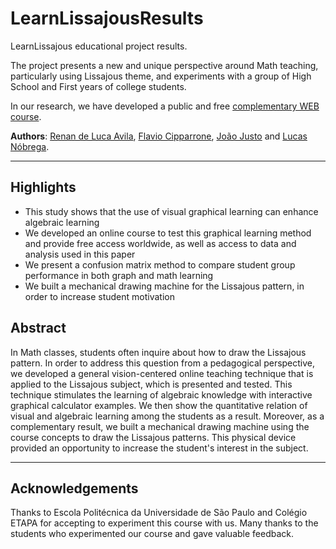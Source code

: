 # LearnLissajousResults

LearnLissajous educational project results.

The project presents a new and unique perspective around Math teaching, particularly using Lissajous theme, and experiments with a group of High School and First years of college students.

In our research, we have developed a public and free [complementary WEB course](https://learnlissajous.com/).

**Authors**: [Renan de Luca Avila](https://www.linkedin.com/in/delucarenan/), [Flavio Cipparrone](https://www.linkedin.com/in/flavio-cipparrone-b00b8b47/), [João Justo](https://www.linkedin.com/in/jo%C3%A3o-francisco-justo-filho-38a90826/) and [Lucas Nóbrega](https://www.linkedin.com/in/o-lucas-n%C3%B3brega/).

---

## Highlights
- This study shows that the use of visual graphical learning can enhance algebraic learning
- We developed an online course to test this graphical learning method and provide free access worldwide, as well as access to data and analysis used in this paper
- We present a confusion matrix method to compare student group performance in both graph and math learning
- We built a mechanical drawing machine for the Lissajous pattern, in order to increase student motivation

## Abstract

In Math classes, students often inquire about how to draw the Lissajous pattern. 
In order to address this question from a pedagogical perspective, we developed a general vision-centered online teaching technique that is applied to the Lissajous subject, which is presented and tested. This technique stimulates the learning of algebraic knowledge with interactive graphical calculator examples. We then show the quantitative relation of visual and algebraic learning among the students as a result. Moreover, as a complementary result, we built a mechanical drawing machine using the course concepts to draw the Lissajous patterns. This physical device provided an opportunity to increase the student's interest in the subject.

---

## Acknowledgements

Thanks to Escola Politécnica da Universidade de São Paulo and Colégio ETAPA for accepting to experiment this course with us.
Many thanks to the students who experimented our course and gave valuable feedback.
